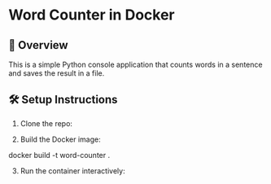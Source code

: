 # Word Counter in Docker

## 📌 Overview
This is a simple Python console application that counts words in a sentence and saves the result in a file.

## 🛠️ Setup Instructions
1. Clone the repo:
 
2. Build the Docker image:

docker build -t word-counter .

3. Run the container interactively:

